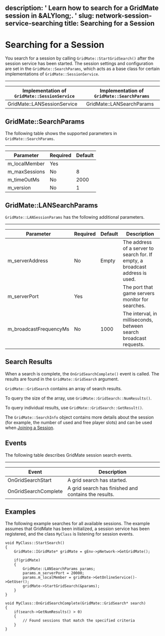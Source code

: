 description: ' Learn how to search for a GridMate session in &ALYlong;. '
slug: network-session-service-searching
title: Searching for a Session
---
# Searching for a Session<a name="network-session-service-searching"></a>

You search for a session by calling `GridMate::StartGridSearch()` after the session service has been started\. The session settings and configuration are set in the `GridMate::SearchParams`, which acts as a base class for certain implementations of `GridMate::SessionService`\.


****  

| Implementation of `GridMate::SessionService` | Implementation of `GridMate::SearchParams` | 
| --- | --- | 
| GridMate::LANSessionService | GridMate::LANSearchParams | 

## GridMate::SearchParams<a name="network-session-service-searching-gridmatesearchparams"></a>

The following table shows the supported parameters in `GridMate::SearchParams`\.


****  

| Parameter | Required | Default | 
| --- | --- | --- | 
| m\_localMember | Yes |  | 
| m\_maxSessions | No | 8 | 
| m\_timeOutMs | No | 2000 | 
| m\_version | No | 1 | 

## GridMate::LANSearchParams<a name="network-session-service-searching-gridmatelansearchparams"></a>

`GridMate::LANSessionParams` has the following additional parameters\.


****  

| Parameter | Required | Default | Description | 
| --- | --- | --- | --- | 
| m\_serverAddress | No | Empty | The address of a server to search for\. If empty, a broadcast address is used\. | 
| m\_serverPort | Yes |  | The port that game servers monitor for searches\. | 
| m\_broadcastFrequencyMs | No | 1000 | The interval, in milliseconds, between search broadcast requests\. | 

## Search Results<a name="network-session-service-searching-results"></a>

When a search is complete, the `OnGridSearchComplete()` event is called\. The results are found in the `GridMate::GridSearch` argument\.

`GridMate::GridSearch` contains an array of search results\.

To query the size of the array, use `GridMate::GridSearch::NumResults()`\.

To query individual results, use `GridMate::GridSearch::GetResult()`\.

The `GridMate::SearchInfo` object contains more details about the session \(for example, the number of used and free player slots\) and can be used when [Joining a Session](network-session-service-joining.md)\.

## Events<a name="network-session-service-searching-events"></a>

The following table describes GridMate session search events\.


****  

| Event | Description | 
| --- | --- | 
| OnGridSearchStart | A grid search has started\. | 
| OnGridSearchComplete | A grid search has finished and contains the results\. | 

## Examples<a name="network-session-service-searching-examples"></a>

The following example searches for all available sessions\. The example assumes that GridMate has been initialized, a session service has been registered, and the class `MyClass` is listening for session events\.

```
void MyClass::StartSearch()
{
    GridMate::IGridMate* gridMate = gEnv->pNetwork->GetGridMate();

    if(gridMate)
    {
        GridMate::LANSearchParams params;
        params.m_serverPort = 20000;
        params.m_localMember = gridMate->GetOnlineService()->GetUser();
        gridMate->StartGridSearch(&params);
    }
}

void MyClass::OnGridSearchComplete(GridMate::GridSearch* search)
{
    if(search->GetNumResults() > 0)
    {
        // Found sessions that match the specified criteria
    }
}
```
